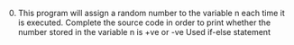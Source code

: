 0. This program will assign a random number to the variable n each time it is executed. Complete the source code in order to print whether the number stored in the variable n is +ve or -ve
Used if-else statement

